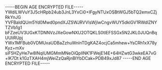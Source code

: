 -----BEGIN AGE ENCRYPTED FILE-----
YWdlLWVuY3J5cHRpb24ub3JnL3YxCi0+IFgyNTUxOSBtWGJ5bTQ2emxCZjRkYnJG
YVFBaldQUm5Yd0Mwd0pndXJZSWJRVVlsWjIwCngvWUY5dklGV1RWdlZNYTZVb1g1
bFZzeUV3UGxKTDNNVzJXeGowNXU2OTQKLS0tIEFSSGx5N2JKL0JUQnBqUUliRUpj
YWx1MFBub0VDMUxaUDBaZzhuWnlnTDgKAZ4ocjCa5mhew+YsCRh1xX78yKyz+mXv
siF5HZyHe7w8INqIUMGMmMNeOiQpllNK1FWejE14E+64HZwtG3wkeEA7vG+lK7Dt
k1GzTXAH4mjWeiZzQaRjnBlYbDCak+PDB49xJd87
-----END AGE ENCRYPTED FILE-----
